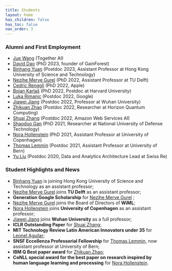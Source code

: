 ```yaml
---
title: Students
layout: home
has_children: false
has_toc: false
nav_order: 3
---
```


### Alumni and First Employment

<!-- - [Maurice Weber](https://mauriceweber.github.io/) (PhD 2023, Together AI) -->
- [Jue Wang](https://juewang.me/about/index.html) (Together AI)
- [David Dao](https://daviddao.org/) (PhD 2023, founder of GainForest)
- [Binhang Yuan](https://binhangyuan.github.io/site/) (Postdoc 2023, Assistant Professor at Hong Kong University of Science and Technology)
- [Nezihe Merve Gurel](https://nezihemervegurel.github.io/) (PhD 2022, Assistant Professor at TU Delft)
- [Cedric Renggli](https://rengglic.github.io/) (PhD 2022, Apple)
- [Bojan Karlaš](https://bojan.ninja/) (PhD 2022, Postdoc at Harvard University)
- [Luka Rimanic](https://people.inf.ethz.ch/lrimanic/) (Postdoc 2022, Google)
- [Jiawei Jiang](http://bluesjjw.github.io/) (Postdoc 2022, Professor at Wuhan University)
- [Zhikuan Zhao](https://scholar.google.com/citations?user=7z1kkfEAAAAJ&hl=en) (Postdoc 2022, Researcher at Horizon Quantum Computing)
- [Shuai Zhang](https://shuaizhang.tech/) (Postdoc 2022, Amazon Web Services AI)
- [Shaoduo Gan](https://scholar.google.ch/citations?user=Gy9ZnBcAAAAJ&hl=en) (PhD 2021, Researcher at National University of Defense Technology)
- [Nora Hollenstein](https://norahollenstein.github.io/) (PhD 2021, Assistant Professor at University of Copenhagen)
- [Thomas Lemmin](https://tlemmin.github.io/) (Postdoc 2021, Assistant Professor at University of Bern)
- [Yu Liu](https://www.linkedin.com/in/yu-liu-b6343327/?originalSubdomain=ch) (Postdoc 2020, Data and Analytics Architecture Lead at Swiss Re)

### Student Highlights and News

- [Binhang Yuan](https://binhangyuan.github.io/site/) is joining Hong Kong University of Science and Technology as an assistant professor;
- [Nezihe Merve Gurel](https://nezihemervegurel.github.io/) joins **TU Delft** as an assistant professor;
- **Generation Google Scholarship** for [Nezihe Merve Gurel](https://nezihemervegurel.github.io/) ;
- [Nezihe Merve Gurel](https://nezihemervegurel.github.io/) joins the Board of Directors of **WiML**;
- [Nora Hollenstein](https://norahollenstein.github.io/) joins **University of Copenhagen** as an assistant professor;
- [Jiawei Jiang](http://bluesjjw.github.io/) joins **Wuhan University** as a full professor;
- **ICLR Outstanding Paper** for [Shuai Zhang](https://shuaizhang.tech/);
- **MIT Technology Review Latin American Innovators under 35** for [Leonel Aguilar](https://cog.ethz.ch/people/dr--leonel_aguilar.html);
- **SNSF Eccellenza Professorial Fellowship** for [Thomas Lemmin](https://tlemmin.github.io/), now assistant professor at University of Bern;
- **IBM Q Best paper award** for [Zhikuan Zhao](https://scholar.google.com/citations?user=7z1kkfEAAAAJ&hl=en);
- **CoNLL special award for the best paper on research inspired by human language learning and processing** for [Nora Hollenstein](https://norahollenstein.github.io/).
